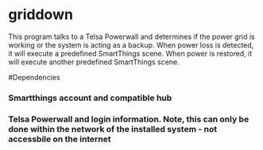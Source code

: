# griddown
This program talks to a Telsa Powerwall and determines if the power grid is working or the system is acting as a backup.  When power loss is detected, it will execute a predefined SmartThings scene.  When power is restored, it will execute another predefined SmartThings scene.

#Dependencies
### Smartthings account and compatible hub
### Telsa Powerwall and login information.  Note, this can only be done within the network of the installed system - not accessbile on the internet
